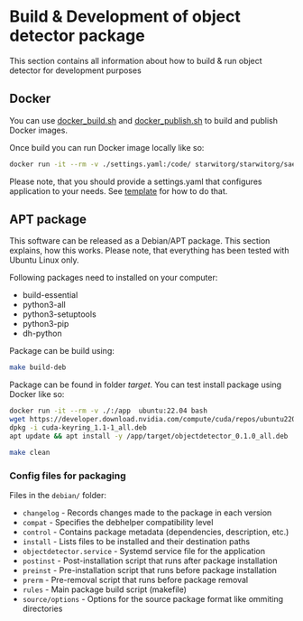 # Build & Development of object detector package
This section contains all information about how to build & run object detector for development purposes

## Docker

You can use [docker_build.sh](docker_build.sh) and [docker_publish.sh](docker_publish.sh) to build and publish Docker images. 

Once build you can run Docker image locally like so:
```bash
docker run -it --rm -v ./settings.yaml:/code/ starwitorg/starwitorg/sae-object-detector:3.0.0
```
Please note, that you should provide a settings.yaml that configures application to your needs. See [template](settings.template.yaml) for how to do that.

## APT package

This software can be released as a Debian/APT package. This section explains, how this works. Please note, that everything has been tested with Ubuntu Linux only.

Following packages need to installed on your computer:
* build-essential
* python3-all
* python3-setuptools 
* python3-pip
* dh-python

Package can be build using:
```bash
make build-deb
```

Package can be found in folder _target_. You can test install package using Docker like so:
```bash
docker run -it --rm -v ./:/app  ubuntu:22.04 bash
wget https://developer.download.nvidia.com/compute/cuda/repos/ubuntu2204/arm64/cuda-keyring_1.1-1_all.deb
dpkg -i cuda-keyring_1.1-1_all.deb
apt update && apt install -y /app/target/objectdetector_0.1.0_all.deb
```

```bash
make clean
```

### Config files for packaging

Files in the `debian/` folder:
- `changelog` - Records changes made to the package in each version
- `compat` - Specifies the debhelper compatibility level
- `control` - Contains package metadata (dependencies, description, etc.)
- `install` - Lists files to be installed and their destination paths
- `objectdetector.service` - Systemd service file for the application
- `postinst` - Post-installation script that runs after package installation
- `preinst` - Pre-installation script that runs before package installation
- `prerm` - Pre-removal script that runs before package removal
- `rules` - Main package build script (makefile)
- `source/options` - Options for the source package format like ommiting directories
